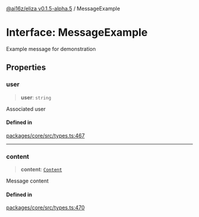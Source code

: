 [@ai16z/eliza v0.1.5-alpha.5](../index.md) / MessageExample

# Interface: MessageExample

Example message for demonstration

## Properties

### user

> **user**: `string`

Associated user

#### Defined in

[packages/core/src/types.ts:467](https://github.com/roschler/eliza/blob/main/packages/core/src/types.ts#L467)

***

### content

> **content**: [`Content`](Content.md)

Message content

#### Defined in

[packages/core/src/types.ts:470](https://github.com/roschler/eliza/blob/main/packages/core/src/types.ts#L470)
